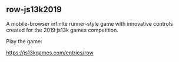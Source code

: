 ## row-js13k2019

A mobile-browser infinite runner-style game with innovative controls created for the 2019 js13k games competition.

Play the game:

https://js13kgames.com/entries/row
